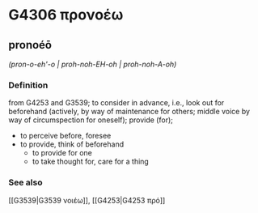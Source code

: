# G4306 προνοέω

## pronoéō

_(pron-o-eh'-o | proh-noh-EH-oh | proh-noh-A-oh)_

### Definition

from G4253 and G3539; to consider in advance, i.e., look out for beforehand (actively, by way of maintenance for others; middle voice by way of circumspection for oneself); provide (for); 

- to perceive before, foresee
- to provide, think of beforehand
  - to provide for one
  - to take thought for, care for a thing

### See also

[[G3539|G3539 νοιέω]], [[G4253|G4253 πρό]]
